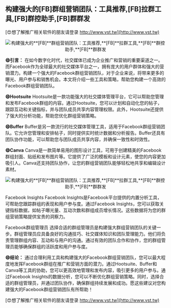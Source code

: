 ## **构建强大的**[FB]**群组营销团队：工具推荐,**[FB]**拉群工具,**[FB]**群控助手,**[FB]**群群发**

[😍想了解推广相关软件的朋友请登录 http://www.vst.tw](http://www.vst.tw)

 <center><img src="https://vst.tw/MP4/tuiguang/png/7.png" alt="构建强大的**[FB]**群组营销团队：工具推荐,**[FB]**拉群工具,**[FB]**群控助手,**[FB]**群群发"></center>

**😄引言：**
在如今数字化时代，社交媒体已成为企业推广和营销的重要渠道之一。而Facebook作为全球最大的社交媒体平台之一，拥有庞大的用户群体和强大的营销潜力。构建一个强大的Facebook群组营销团队，对于企业来说，将带来更多的曝光、用户参与和销售机会。本文将介绍一些工具和策略，帮助您构建一个高效的Facebook群组营销团队。

**😄Hootsuite**
Hootsuite是一款功能强大的社交媒体管理平台，它可以帮助您管理和发布Facebook群组的内容。通过Hootsuite，您可以计划和自动化您的帖子，跟踪互动和关键指标，并与团队成员共享内容管理权限。此外，Hootsuite还提供了强大的分析功能，帮助您优化群组营销策略。

**😄Buffer**
Buffer是另一款流行的社交媒体管理工具，适用于Facebook群组营销团队。它允许您管理和安排帖子，同时提供实时统计数据和分析报告。Buffer还具有团队协作功能，可以帮助您与团队成员共享内容，并确保一致性和时效性。

**😄Canva**
Canva是一款简单易用的图形设计工具，可用于创建精美的Facebook群组封面、贴纸和发布图片等。它提供了广泛的模板和设计元素，使您的内容更加吸引人。Canva还支持团队协作，让您的群组营销团队能够轻松地共享和编辑设计素材。

 <center><img src="https://vst.tw/MP4/tuiguang/png/0.png" alt="构建强大的**[FB]**群组营销团队：工具推荐,**[FB]**拉群工具,**[FB]**群控助手,**[FB]**群群发"></center>

Facebook Insights
Facebook Insights是Facebook平台提供的内置分析工具，可帮助您跟踪群组的表现和用户参与度。通过Facebook Insights，您可以获取关键指标数据，如帖子曝光量、互动次数和群组成员增长情况。这些数据将为您的群组营销策略提供宝贵的洞察力。

Facebook群组管理员
选择合适的群组管理员是构建强大群组营销团队的关键一步。群组管理员应具备良好的沟通技巧、社交媒体知识和团队管理能力。他们将负责管理群组内容、互动和与用户的沟通。通过有效的团队合作和协作，您的群组管理员能够确保群组的活跃度和用户参与度。

**😄结论：**
通过合理利用工具和构建强大的Facebook群组营销团队，您可以最大程度地发挥Facebook群组在推广和营销方面的潜力。通过Hootsuite、Buffer和Canva等工具的协助，您可以更高效地管理和发布内容，吸引更多的用户参与。通过Facebook Insights的数据分析，您可以不断优化群组营销策略。同时，选择合适的群组管理员，并通过团队协作，确保群组持续发展和成功。愿这些建议对您构建强大的Facebook群组营销团队有所帮助！

[😍想了解推广相关软件的朋友请登录 http://www.vst.tw](http://www.vst.tw)



